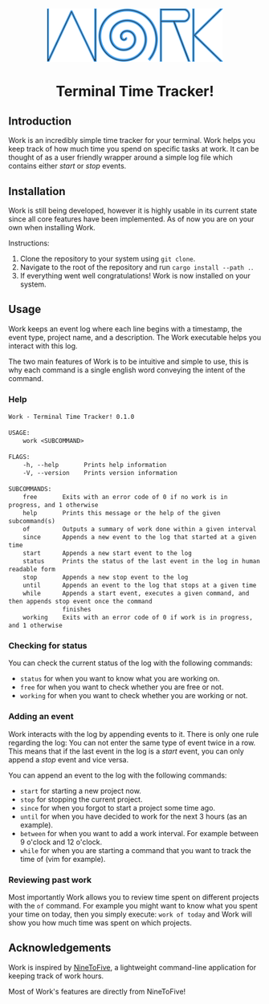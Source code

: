 <p align="center">
  <br>
  <a href="https://github.com/nielsing/work"><img src="https://raw.githubusercontent.com/nielsing/work/master/media/work.png" alt="work" width="350px"></a>
  <br>
</p>
<h1 align="center">Terminal Time Tracker!</h1>

## Introduction
Work is an incredibly simple time tracker for your terminal. Work helps you keep track of how much 
time you spend on specific tasks at work. It can be thought of as a user friendly wrapper around a
simple log file which contains either _start_ or _stop_ events.

## Installation
Work is still being developed, however it is highly usable in its current state since all core 
features have been implemented. As of now you are on your own when installing Work.

Instructions:
1. Clone the repository to your system using `git clone`.
2. Navigate to the root of the repository and run `cargo install --path .`.
3. If everything went well congratulations! Work is now installed on your system.

## Usage
Work keeps an event log where each line begins with a timestamp, the event type, project name, and 
a description. The Work executable helps you interact with this log.

The two main features of Work is to be intuitive and simple to use, this is why each command is a 
single english word conveying the intent of the command.

### Help
```
Work - Terminal Time Tracker! 0.1.0

USAGE:
    work <SUBCOMMAND>

FLAGS:
    -h, --help       Prints help information
    -V, --version    Prints version information

SUBCOMMANDS:
    free       Exits with an error code of 0 if no work is in progress, and 1 otherwise
    help       Prints this message or the help of the given subcommand(s)
    of         Outputs a summary of work done within a given interval 
    since      Appends a new event to the log that started at a given time
    start      Appends a new start event to the log
    status     Prints the status of the last event in the log in human readable form
    stop       Appends a new stop event to the log
    until      Appends an event to the log that stops at a given time
    while      Appends a start event, executes a given command, and then appends stop event once the command
               finishes
    working    Exits with an error code of 0 if work is in progress, and 1 otherwise
```

### Checking for status
You can check the current status of the log with the following commands:
* `status` for when you want to know what you are working on.
* `free` for when you want to check whether you are free or not.
* `working` for when you want to check whether you are working or not.

### Adding an event
Work interacts with the log by appending events to it. There is only one rule regarding the log: 
You can not enter the same type of event twice in a row. This means that if the last event in the
log is a _start_ event, you can only append a _stop_ event and vice versa.

You can append an event to the log with the following commands:
* `start` for starting a new project now.
* `stop` for stopping the current project.
* `since` for when you forgot to start a project some time ago.
* `until` for when you have decided to work for the next 3 hours (as an example).
* `between` for when you want to add a work interval. For example between 9 o'clock and 12 o'clock.
* `while` for when you are starting a command that you want to track the time of (vim for example). 

### Reviewing past work
Most importantly Work allows you to review time spent on different projects with the `of` command.
For example you might want to know what you spent your time on today, then you simply execute: 
`work of today` and Work will show you how much time was spent on which projects.

## Acknowledgements
Work is inspired by [NineToFive](https://github.com/SuprDewd/NineToFive/), a lightweight command-line
application for keeping track of work hours.

Most of Work's features are directly from NineToFive!
